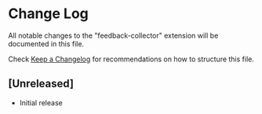 # Change Log

All notable changes to the "feedback-collector" extension will be documented in this file.

Check [Keep a Changelog](http://keepachangelog.com/) for recommendations on how to structure this file.

## [Unreleased]

- Initial release